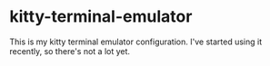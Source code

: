 # kitty-terminal-emulator
This is my kitty terminal emulator configuration. I've started using it recently, so there's not a lot yet. 
